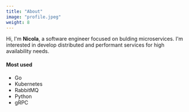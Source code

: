 ```yaml
---
title: "About"
image: "profile.jpeg"
weight: 8
---
```


Hi, I'm **Nicola**, a software engineer focused on bulding microservices.
I'm interested in develop distributed and performant services for high availability needs.

#### Most used

* Go
* Kubernetes
* RabbitMQ
* Python
* gRPC